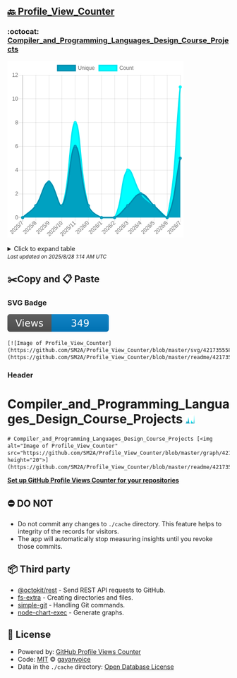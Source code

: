## [🔙 Profile_View_Counter](https://github.com/SM2A/Profile_View_Counter)

### :octocat: [Compiler_and_Programming_Languages_Design_Course_Projects](https://github.com/SM2A/Compiler_and_Programming_Languages_Design_Course_Projects)
![Image of Profile_View_Counter](https://github.com/SM2A/Profile_View_Counter/blob/master/graph/421735558/large/year.png)

<details>
	<summary>Click to expand table</summary>
	<h2>:calendar: Year Page Views Table</h2>
<table>
	<tr>
		<th>
			Last Updated
		</th>
		<th>
			Unique
		</th>
		<th>
			Count
		</th>
	</tr>
	<tr>
		<td>
			<code>2025/8/1</code>
		</td>
		<td>
			<code>5</code>
		</td>
		<td>
			<code>11</code>
		</td>
	</tr>
	<tr>
		<td>
			<code>2025/7/1</code>
		</td>
		<td>
			<code>0</code>
		</td>
		<td>
			<code>0</code>
		</td>
	</tr>
	<tr>
		<td>
			<code>2025/6/1</code>
		</td>
		<td>
			<code>1</code>
		</td>
		<td>
			<code>1</code>
		</td>
	</tr>
	<tr>
		<td>
			<code>2025/5/1</code>
		</td>
		<td>
			<code>2</code>
		</td>
		<td>
			<code>2</code>
		</td>
	</tr>
	<tr>
		<td>
			<code>2025/4/1</code>
		</td>
		<td>
			<code>1</code>
		</td>
		<td>
			<code>4</code>
		</td>
	</tr>
	<tr>
		<td>
			<code>2025/3/1</code>
		</td>
		<td>
			<code>0</code>
		</td>
		<td>
			<code>0</code>
		</td>
	</tr>
	<tr>
		<td>
			<code>2025/2/1</code>
		</td>
		<td>
			<code>0</code>
		</td>
		<td>
			<code>0</code>
		</td>
	</tr>
	<tr>
		<td>
			<code>2025/1/1</code>
		</td>
		<td>
			<code>1</code>
		</td>
		<td>
			<code>1</code>
		</td>
	</tr>
	<tr>
		<td>
			<code>2024/12/1</code>
		</td>
		<td>
			<code>6</code>
		</td>
		<td>
			<code>8</code>
		</td>
	</tr>
	<tr>
		<td>
			<code>2024/11/1</code>
		</td>
		<td>
			<code>1</code>
		</td>
		<td>
			<code>1</code>
		</td>
	</tr>
	<tr>
		<td>
			<code>2024/10/1</code>
		</td>
		<td>
			<code>3</code>
		</td>
		<td>
			<code>3</code>
		</td>
	</tr>
	<tr>
		<td>
			<code>2024/9/1</code>
		</td>
		<td>
			<code>1</code>
		</td>
		<td>
			<code>1</code>
		</td>
	</tr>
	<tr>
		<td>
			<code>2024/8/1</code>
		</td>
		<td>
			<code>0</code>
		</td>
		<td>
			<code>0</code>
		</td>
	</tr>
</table>

</details>
<small><i>Last updated on 2025/8/28 1:14 AM UTC</i></small>

## ✂️Copy and 📋 Paste
### SVG Badge
[![Image of Profile_View_Counter](https://github.com/SM2A/Profile_View_Counter/blob/master/svg/421735558/badge.svg)](https://github.com/SM2A/Profile_View_Counter/blob/master/readme/421735558/week.md)
```readme
[![Image of Profile_View_Counter](https://github.com/SM2A/Profile_View_Counter/blob/master/svg/421735558/badge.svg)](https://github.com/SM2A/Profile_View_Counter/blob/master/readme/421735558/week.md)
```
### Header
# Compiler_and_Programming_Languages_Design_Course_Projects [<img alt="Image of Profile_View_Counter" src="https://github.com/SM2A/Profile_View_Counter/blob/master/graph/421735558/small/year.png" height="20">](https://github.com/SM2A/Profile_View_Counter/blob/master/readme/421735558/year.md)
```readme
# Compiler_and_Programming_Languages_Design_Course_Projects [<img alt="Image of Profile_View_Counter" src="https://github.com/SM2A/Profile_View_Counter/blob/master/graph/421735558/small/year.png" height="20">](https://github.com/SM2A/Profile_View_Counter/blob/master/readme/421735558/year.md)
```
[**Set up GitHub Profile Views Counter for your repositories**](https://github.com/gayanvoice/github-profile-views-counter)
## ⛔ DO NOT
- Do not commit any changes to `./cache` directory. This feature helps to integrity of the records for visitors.
- The app will automatically stop measuring insights until you revoke those commits.
## 📦 Third party

- [@octokit/rest](https://www.npmjs.com/package/@octokit/rest) - Send REST API requests to GitHub.
- [fs-extra](https://www.npmjs.com/package/fs-extra) - Creating directories and files.
- [simple-git](https://www.npmjs.com/package/simple-git) - Handling Git commands.
- [node-chart-exec](https://www.npmjs.com/package/node-chart-exec) - Generate graphs.
## 📄 License
- Powered by: [GitHub Profile Views Counter](https://github.com/gayanvoice/github-profile-views-counter)
- Code: [MIT](./LICENSE) © [gayanvoice](https://github.com/gayanvoice/github-profile-views-counter)
- Data in the `./cache` directory: [Open Database License](https://opendatacommons.org/licenses/odbl/1-0/)